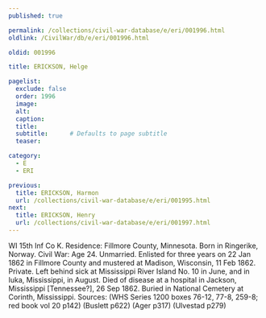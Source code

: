 ```yaml
---
published: true

permalink: /collections/civil-war-database/e/eri/001996.html
oldlink: /CivilWar/db/e/eri/001996.html

oldid: 001996

title: ERICKSON, Helge

pagelist:
  exclude: false
  order: 1996
  image: 
  alt:
  caption:
  title:
  subtitle:      # Defaults to page subtitle
  teaser:

category: 
  - E 
  - ERI

previous:
  title: ERICKSON, Harmon
  url: /collections/civil-war-database/e/eri/001995.html  
next:
  title: ERICKSON, Henry
  url: /collections/civil-war-database/e/eri/001997.html   
---
```

WI 15th Inf Co K. Residence: Fillmore County, Minnesota. Born in Ringerike, Norway. Civil War: Age 24. Unmarried. Enlisted for three years on 22 Jan 1862 in Fillmore County and mustered at Madison, Wisconsin, 11 Feb 1862. Private. Left behind sick at Mississippi River Island No. 10 in June, and in Iuka, Mississippi, in August. Died of disease at a hospital in Jackson, Mississippi [Tennessee?], 26 Sep 1862. Buried in National Cemetery at Corinth, Mississippi. Sources: (WHS Series 1200 boxes 76-12, 77-8, 259-8; red book vol 20 p142) (Buslett p622) (Ager p317) (Ulvestad p279)
